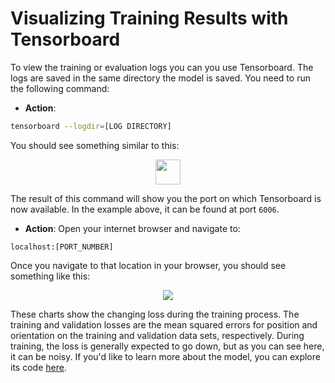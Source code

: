 # Visualizing Training Results with Tensorboard
To view the training or evaluation logs you can you use Tensorboard. The logs are saved in the same directory the model is saved. 
You need to run the following command:

* **Action**: 
```bash
tensorboard --logdir=[LOG DIRECTORY]
```

You should see something similar to this: 
<p align="center">
<img src="Images/3_tensorboard.png" height=40/>
</p>

The result of this command will show you the port on which Tensorboard is now available. In the example above, it can be found at port `6006`.

* **Action**: Open your internet browser and navigate to:
```
localhost:[PORT_NUMBER]
```

Once you navigate to that location in your browser, you should see something like this: 
<p align="center">
    <img src="Images/3_performance_model.png"/>
</p>

These charts show the changing loss during the training process. The training and validation losses are the mean squared errors for position and orientation on the training and validation data sets, respectively. During training, the loss is generally expected to go down, but as you can see here, it can be noisy. If you'd like to learn more about the model, you can explore its code [here](../Model).